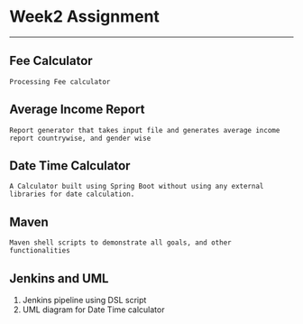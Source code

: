 # Week2 Assignment
---
## Fee Calculator
	Processing Fee calculator

## Average Income Report
	Report generator that takes input file and generates average income report countrywise, and gender wise

## Date Time Calculator

	A Calculator built using Spring Boot without using any external libraries for date calculation.

## Maven 
   
    Maven shell scripts to demonstrate all goals, and other functionalities	

## Jenkins and UML
 
   1. Jenkins pipeline using DSL script
   2. UML diagram for Date Time calculator